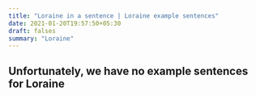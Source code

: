 ```yaml
---
title: "Loraine in a sentence | Loraine example sentences"
date: 2021-01-20T19:57:50+05:30
draft: falses
summary: "Loraine"
---
```

## Unfortunately, we have no example sentences for Loraine                 
